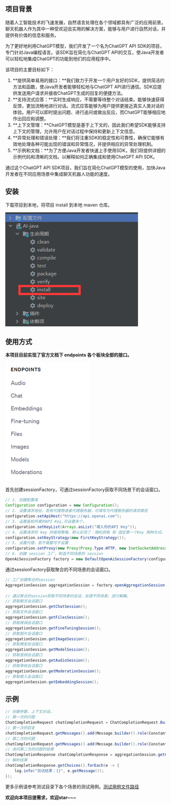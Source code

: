 ## **项目背景**

随着人工智能技术的飞速发展，自然语言处理在各个领域都具有广泛的应用前景。聊天机器人作为其中一种受欢迎且实用的解决方案，能够与用户进行自然对话，并提供有价值的信息和服务。

为了更好地利用ChatGPT模型，我们开发了一个名为ChatGPT API SDK的项目，专门针对Java编程语言。该SDK旨在简化与ChatGPT API的交互，使Java开发者可以轻松地集成ChatGPT的功能到他们的应用程序中。

该项目的主要目标如下：

1. **提供简单易用的接口：**我们致力于开发一个用户友好的SDK，提供简洁的方法和函数，使Java开发者能够轻松地与ChatGPT API进行通信。SDK应提供发送用户请求并接收ChatGPT生成的回复的便捷方法。
2. **支持流式应答：**实时生成响应，不需要等待整个对话结束。能够快速获得反馈，更加流畅地进行对话。流式应答能够为用户提供更接近真实人类对话的体验。用户可以即时提出问题、进行追问或做出反应，而ChatGPT能够相应地作出回应和调整。
3. **上下文管理：**ChatGPT模型是基于上下文的，因此我们希望SDK能够支持上下文的管理，允许用户在对话过程中保持和更新上下文信息。
4. **异常处理和错误处理：**我们将注重SDK的稳定性和可靠性，确保它能够有效地处理各种可能出现的错误和异常情况，并提供相应的异常处理机制。
5. **示例和文档：**为了方便Java开发者快速上手使用SDK，我们将提供详细的示例代码和清晰的文档，以解释如何正确集成和使用ChatGPT API SDK。

通过这个ChatGPT API SDK项目，我们旨在简化ChatGPT模型的使用，加快Java开发者在不同应用场景中集成聊天机器人功能的速度。

## 安装

下载项目到本地，将项目 install 到本地 maven 仓库。 

![image-20231205204603312](doc/img/image-20231205204603312.png)

## 使用方式

**本项目目前实现了官方文档下 endpoints 各个板块全部的接口。**

![image-20231205204355776](doc/img/image-20231205204355776.png) 

首先创建sessionFactory，可通过sessionFactory获取不同场景下的会话窗口。

```java
// 1. 创建配置类
Configuration configuration = new Configuration();
// 2. 设置请求地址，若有代理商或者代理服务器，可填写为代理服务器的请求路径
configuration.setApiHost("https://api.openai.com");
// 3. 设置鉴权所需的API Key,可设置多个。
configuration.setKeyList(Arrays.asList("填入你的API Key"));
// 4. 设置请求时 key 的使用策略，默认实现了：随机获取 和 固定第一个Key 两种方式。
configuration.setKeyStrategy(new FirstKeyStrategy());
// 5. 设置代理，若不需要可不设置
configuration.setProxy(new Proxy(Proxy.Type.HTTP, new InetSocketAddress("127.0.0.1", 7890)));
// 6. 创建 session 工厂，制造不同场景的 session
OpenAiSessionFactory factory = new DefaultOpenAiSessionFactory(configuration);
```

通过sessionFactory获取聚合的不同场景的会话窗口。

```java
// 工厂创建聚合的session
AggregationSession aggregationSession = factory.openAggregationSession();

// 通过聚合的session获取不同场景的会话，处理不同场景，进行解耦。
// 获取聊天会话窗口
aggregationSession.getChatSession();
// 获取文件会话窗口
aggregationSession.getFilesSession();
// 获取微调会话窗口
aggregationSession.getFineTuningSession();
// 获取图片会话窗口
aggregationSession.getImageSession();
// 获取模型会话窗口
aggregationSession.getModelSession();
// 获取音频会话窗口
aggregationSession.getAudioSession();
// 获取审核会话窗口
aggregationSession.getModerationSession();
// 获取嵌入会话窗口
aggregationSession.getEmbeddingSession();
```

## 示例

```java
// 创建参数，上下文对话。
// 第一次的问题
ChatCompletionRequest chatCompletionRequest = ChatCompletionRequest.BuildBaseChatCompletionRequest("1+1=");
// 第一次的回复
chatCompletionRequest.getMessages().add(Message.builder().role(Constants.Role.ASSISTANT.getRoleName()).content("2").build());
// 第二次的问题
chatCompletionRequest.getMessages().add(Message.builder().role(Constants.Role.USER.getRoleName()).content("2+2=").build());
// 询问第二次的问题的结果
ChatCompletionResponse chatCompletionResponse = aggregationSession.getChatSession().chatCompletions(NULL, NULL, NULL, chatCompletionRequest);
// 解析结果
chatCompletionResponse.getChoices().forEach(e -> {
    log.info("测试结果：{}", e.getMessage());
});
```

更多示例请参考测试目录下各个场景的测试用例。[测试用例文件路径](https://github.com/mainpropath/AI-java/tree/master/src/test/java/com/ai/openAi)

**欢迎向本项目提需求，欢迎star~~~**
